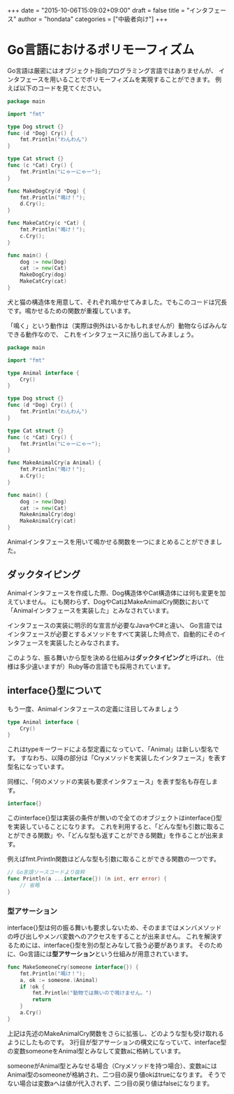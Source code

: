 +++
date = "2015-10-06T15:09:02+09:00"
draft = false
title = "インタフェース"
author = "hondata"
categories = ["中級者向け"]
+++

# Go言語におけるポリモーフィズム

Go言語は厳密にはオブジェクト指向プログラミング言語ではありませんが、
インタフェースを用いることでポリモーフィズムを実現することができます。
例えば以下のコードを見てください。

```go
package main

import "fmt"

type Dog struct {}
func (d *Dog) Cry() {
    fmt.Println("わんわん")
}

type Cat struct {}
func (c *Cat) Cry() {
    fmt.Println("にゃーにゃー");
}

func MakeDogCry(d *Dog) {
    fmt.Println("鳴け！");
    d.Cry();
}

func MakeCatCry(c *Cat) {
    fmt.Println("鳴け！");
    c.Cry();
}

func main() {
    dog := new(Dog)
    cat := new(Cat)
    MakeDogCry(dog)
    MakeCatCry(cat)
}
```

犬と猫の構造体を用意して、それぞれ鳴かせてみました。でもこのコードは冗長です。鳴かせるための関数が重複しています。

「鳴く」という動作は（実際は例外はいるかもしれませんが）動物ならばみんなできる動作なので、
これをインタフェースに括り出してみましょう。

```go
package main

import "fmt"

type Animal interface {
    Cry()
}

type Dog struct {}
func (d *Dog) Cry() {
    fmt.Println("わんわん")
}

type Cat struct {}
func (c *Cat) Cry() {
    fmt.Println("にゃーにゃー");
}

func MakeAnimalCry(a Animal) {
    fmt.Println("鳴け！");
    a.Cry();
}

func main() {
    dog := new(Dog)
    cat := new(Cat)
    MakeAnimalCry(dog)
    MakeAnimalCry(cat)
}
```

Animalインタフェースを用いて鳴かせる関数を一つにまとめることができました。

## ダックタイピング

Animalインタフェースを作成した際、Dog構造体やCat構造体には何も変更を加えていません。
にも関わらず、DogやCatはMakeAnimalCry関数において「Animalインタフェースを実装した」とみなされています。

インタフェースの実装に明示的な宣言が必要なJavaやC#と違い、
Go言語ではインタフェースが必要とするメソッドをすべて実装した時点で、自動的にそのインタフェースを実装したとみなされます。

このような、振る舞いから型を決める仕組みは**ダックタイピング**と呼ばれ、（仕様は多少違いますが）Ruby等の言語でも採用されています。

## interface{}型について

もう一度、Animalインタフェースの定義に注目してみましょう

```go
type Animal interface {
    Cry()
}
```

これはtypeキーワードによる型定義になっていて、「Animal」は新しい型名です。
すなわち、以降の部分は「Cryメソッドを実装したインタフェース」を表す型名になっています。

同様に、「何のメソッドの実装も要求インタフェース」を表す型名も存在します。

```go
interface{}
```

このinterface{}型は実装の条件が無いので全てのオブジェクトはinterface{}型を実装していることになります。
これを利用すると、「どんな型も引数に取ることができる関数」や、「どんな型も返すことができる関数」を作ることが出来ます。

例えばfmt.Println関数はどんな型も引数に取ることができる関数の一つです。

```go
// Go言語ソースコードより抜粋
func Println(a ...interface{}) (n int, err error) {
	// 省略
}
```

### 型アサーション

interface{}型は何の振る舞いも要求しないため、そのままではメンバメソッドの呼び出しやメンバ変数へのアクセスをすることが出来ません。
これを解決するためには、interface{}型を別の型とみなして扱う必要があります。
そのために、Go言語には**型アサーション**という仕組みが用意されています。

```go
func MakeSomeoneCry(someone interface{}) {
    fmt.Println("鳴け！");
    a, ok := someone.(Animal)
    if !ok {
        fmt.Println("動物では無いので鳴けません。")
        return
    }
    a.Cry()
}
```

上記は先述のMakeAnimalCry関数をさらに拡張し、どのような型も受け取れるようにしたものです。
3行目が型アサーションの構文になっていて、interface型の変数someoneをAnimal型とみなして変数aに格納しています。

someoneがAnimal型とみなせる場合（Cryメソッドを持つ場合）、変数aにはAnimal型のsomeoneが格納され、二つ目の戻り値okはtrueになります。
そうでない場合は変数aへは値が代入されず、二つ目の戻り値はfalseになります。
